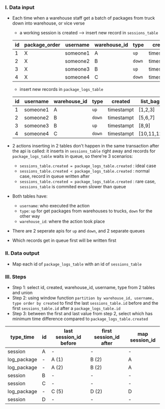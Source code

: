 ### I. Data input

- Each time when a warehouse staff get a batch of packages from truck down into warehouse, or vice verse
    - a working session is created --> insert new record in `sessions_table`
     
    |id | package_order| username| warehouse_id| type| created|
    |---| ---| ---| ---| ---| ---|
    |1 | X | someone1 | A | `up`   | timestampt|
    |2 | X | someone2 | B | `down` | timestampt|
    |3 | X | someone3 | B | `up`   | timestampt|
    |4 | X | someone4 | C | `down` | timestampt|
  
    - insert new records in `package_logs_table`

    |id | username| warehouse_id| type| created| list_bags |
    |---| ---| ---| ---| ---| ---|
    |1 | someone1 | A | `up`   | timestampt| [1,2,3]
    |2 | someone2 | B | `down` | timestampt| [5,6,7]
    |3 | someone3 | B | `up`   | timestampt| [8,9]
    |4 | someone4 | C | `down` | timestampt| [10,11,12]
- 2 actions inserting in 2 tables don't happen in the same transaction after the api is called: it inserts in `sessions_table` right away and records for `package_logs_table` waits in queue, so there're 3 scenarios:
    - `sessions_table.created = package_logs_table.created` : ideal case
    - `sessions_table.created < package_logs_table.created` : normal case, record in queue written after 
    - `sessions_table.created = package_logs_table.created` : rare case, `sessions_table` is commited even slower than queue 
- Both tables have:
    - `username`: who executed the action
    - `type`: `up` for get packages from warehouses to trucks, `down` for the other way
    - `warehouse_id`: where the action took place
- There are 2 seperate apis for `up` and `down`, and 2 separate queues
- Which records get in queue first will be written first

### II. Data output
- Map each id of `package_logs_table` with an id of `sessions_table`

### III. Steps
- Step 1: select id, created, warehouse_id, username, type from 2 tables and union
- Step 2: using window function `partition by warehouse_id, username, type order by created` to find the last `sessions_table.id` before and the first `sessions_table.id` after a `package_logs_table.id`
- Step 3: between the first and last value from step 2, select which has minimum time difference compared to `package_logs_table.created`

|type_time      |id     |last session_id before |first session_id after|map session_id |
|---|---|---|---|---|
|session        |A      |-                      |-                     |-
|log_package    |-      |A (1)                  |B (2)                 |A
|log_package    |-      |A (2)                  |B (2)                 |A
|session        |B      |-                      |-                     |-
|session        |C      |-                      |-                     |-
|log_package    |-      |C (5)                  |D (2)                 |D
|session        |D      |-                      |-                     |-
